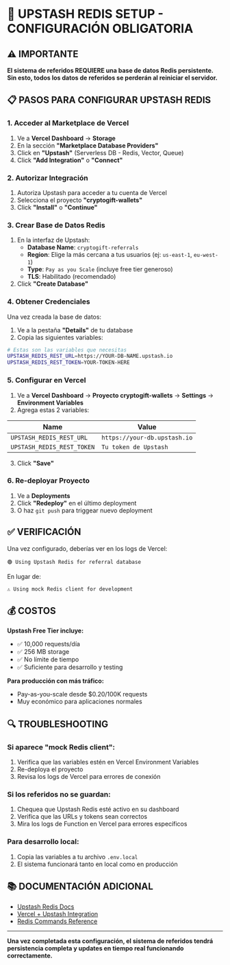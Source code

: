 # 🔧 UPSTASH REDIS SETUP - CONFIGURACIÓN OBLIGATORIA

## ⚠️ IMPORTANTE
**El sistema de referidos REQUIERE una base de datos Redis persistente. Sin esto, todos los datos de referidos se perderán al reiniciar el servidor.**

## 📋 PASOS PARA CONFIGURAR UPSTASH REDIS

### 1. **Acceder al Marketplace de Vercel**
1. Ve a **Vercel Dashboard** → **Storage**
2. En la sección **"Marketplace Database Providers"**
3. Click en **"Upstash"** (Serverless DB - Redis, Vector, Queue)
4. Click **"Add Integration"** o **"Connect"**

### 2. **Autorizar Integración**
1. Autoriza Upstash para acceder a tu cuenta de Vercel
2. Selecciona el proyecto **"cryptogift-wallets"**
3. Click **"Install"** o **"Continue"**

### 3. **Crear Base de Datos Redis**
1. En la interfaz de Upstash:
   - **Database Name**: `cryptogift-referrals`
   - **Region**: Elige la más cercana a tus usuarios (ej: `us-east-1`, `eu-west-1`)
   - **Type**: `Pay as you Scale` (incluye free tier generoso)
   - **TLS**: Habilitado (recomendado)
2. Click **"Create Database"**

### 4. **Obtener Credenciales**
Una vez creada la base de datos:
1. Ve a la pestaña **"Details"** de tu database
2. Copia las siguientes variables:

```bash
# Estas son las variables que necesitas
UPSTASH_REDIS_REST_URL=https://YOUR-DB-NAME.upstash.io
UPSTASH_REDIS_REST_TOKEN=YOUR-TOKEN-HERE
```

### 5. **Configurar en Vercel**
1. Ve a **Vercel Dashboard** → **Proyecto cryptogift-wallets** → **Settings** → **Environment Variables**
2. Agrega estas 2 variables:

| Name | Value |
|------|-------|
| `UPSTASH_REDIS_REST_URL` | `https://your-db.upstash.io` |
| `UPSTASH_REDIS_REST_TOKEN` | `Tu token de Upstash` |

3. Click **"Save"**

### 6. **Re-deployar Proyecto**
1. Ve a **Deployments**
2. Click **"Redeploy"** en el último deployment
3. O haz `git push` para triggear nuevo deployment

## ✅ VERIFICACIÓN

Una vez configurado, deberías ver en los logs de Vercel:
```
🟢 Using Upstash Redis for referral database
```

En lugar de:
```
⚠️ Using mock Redis client for development
```

## 💰 COSTOS

**Upstash Free Tier incluye:**
- ✅ 10,000 requests/día
- ✅ 256 MB storage
- ✅ No límite de tiempo
- ✅ Suficiente para desarrollo y testing

**Para producción con más tráfico:**
- Pay-as-you-scale desde $0.20/100K requests
- Muy económico para aplicaciones normales

## 🔍 TROUBLESHOOTING

### Si aparece "mock Redis client":
1. Verifica que las variables estén en Vercel Environment Variables
2. Re-deploya el proyecto
3. Revisa los logs de Vercel para errores de conexión

### Si los referidos no se guardan:
1. Chequea que Upstash Redis esté activo en su dashboard
2. Verifica que las URLs y tokens sean correctos
3. Mira los logs de Function en Vercel para errores específicos

### Para desarrollo local:
1. Copia las variables a tu archivo `.env.local`
2. El sistema funcionará tanto en local como en producción

## 📚 DOCUMENTACIÓN ADICIONAL

- [Upstash Redis Docs](https://docs.upstash.com/redis)
- [Vercel + Upstash Integration](https://vercel.com/integrations/upstash)
- [Redis Commands Reference](https://redis.io/commands/)

---

**Una vez completada esta configuración, el sistema de referidos tendrá persistencia completa y updates en tiempo real funcionando correctamente.**